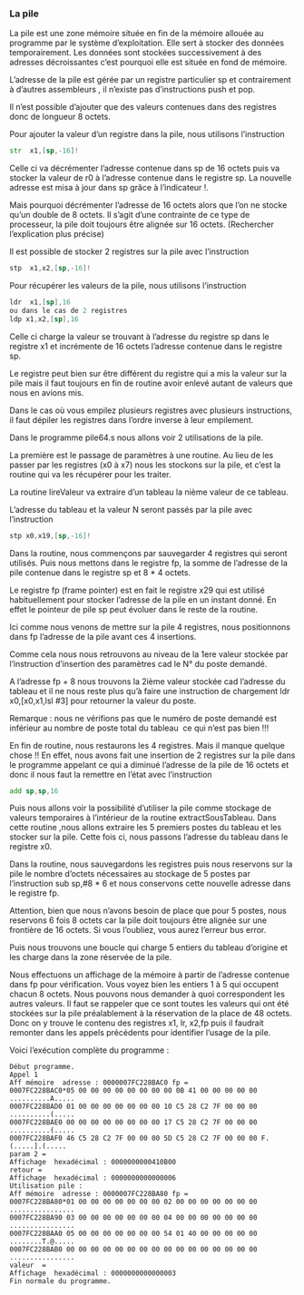 ### La pile
La pile est une zone mémoire située en fin de la mémoire allouée au programme par le système d’exploitation. Elle sert à stocker des données temporairement. Les données sont stockées successivement à des adresses décroissantes c’est pourquoi elle est située en fond de mémoire.

L’adresse de la pile est gérée par un registre particulier sp et contrairement à d’autres assembleurs , il n’existe pas d’instructions push et pop. 

Il n’est possible d’ajouter que des valeurs contenues dans des registres donc de longueur 8 octets.

Pour ajouter la valeur d’un registre dans la pile, nous utilisons l’instruction
```asm
str  x1,[sp,-16]! 
```
Celle ci va décrémenter l’adresse contenue dans sp de 16 octets puis va stocker la valeur de r0 à l’adresse contenue dans le registre sp. La nouvelle adresse est misa à jour dans sp grâce à l’indicateur !.

Mais pourquoi décrémenter l’adresse de 16 octets alors que l’on ne stocke qu’un double de 8 octets. Il s’agit d’une contrainte de ce type de processeur, la pile doit toujours être alignée sur 16 octets.
(Rechercher l’explication plus précise)

Il est possible de stocker 2 registres sur la pile avec l’instruction 
```asm
stp  x1,x2,[sp,-16]! 
```
Pour récupérer les valeurs de la pile, nous utilisons l’instruction
```asm
ldr  x1,[sp],16 
ou dans le cas de 2 registres
ldp x1,x2,[sp],16
```
Celle ci charge la valeur se trouvant à l’adresse du registre sp dans le registre x1 et incrémente de 16 octets l’adresse contenue dans le registre sp.

Le registre peut bien sur être différent du registre qui a mis la valeur sur la pile mais il faut toujours en fin de routine avoir enlevé autant de valeurs que nous en avions mis.

Dans le cas où vous empilez plusieurs registres avec plusieurs instructions, il faut dépiler les registres dans l’ordre inverse à leur empilement.

Dans le programme pile64.s nous allons voir 2 utilisations de la pile.

La première est le passage de paramètres à une routine. Au lieu de les passer par les registres (x0 à x7) nous les stockons sur la pile, et c’est la routine qui va les récupérer pour les traiter.

La routine lireValeur va extraire d’un tableau la nième valeur de ce tableau.

L’adresse du tableau et la valeur N seront passés par la pile avec l’instruction
```asm
stp x0,x19,[sp,-16]!
```
Dans la routine, nous commençons par sauvegarder 4 registres qui seront utilisés. Puis nous mettons dans le registre fp, la somme de l’adresse de la pile contenue dans le registre sp et 8 * 4 octets.

Le registre fp (frame pointer) est en fait le registre x29 qui est utilisé habituellement pour stocker l’adresse de la pile en un instant donné. En effet le pointeur de pile sp peut évoluer dans le reste de la routine.

Ici comme nous venons de mettre sur la pile 4 registres, nous positionnons dans fp l’adresse de la pile avant ces 4 insertions.

Comme cela nous nous retrouvons au niveau de la 1ere valeur stockée par l’instruction d’insertion des paramètres cad le N° du poste demandé.

A l’adresse fp + 8 nous trouvons la 2ième valeur stockée cad l’adresse du tableau et il ne nous reste plus qu’à faire une instruction de chargement ldr x0,[x0,x1,lsl #3] pour retourner la valeur du poste.

Remarque : nous ne vérifions pas que le numéro de poste demandé est inférieur au nombre de poste total du tableau  ce qui n’est pas bien !!!

En fin de routine, nous restaurons les 4 registres. Mais il manque quelque chose !! En effet, nous avons fait une insertion de 2 registres sur la pile dans le programme appelant ce qui a diminué l’adresse de la pile de 16 octets et donc il nous faut la remettre en l’état avec l’instruction
```asm
add sp,sp,16
```
Puis nous allons voir la possibilité d’utiliser la pile comme stockage de valeurs temporaires à l’intérieur de la routine extractSousTableau.
Dans cette routine ,nous allons extraire les 5 premiers postes du tableau et les stocker sur la pile. Cette fois ci, nous passons l’adresse du tableau dans le registre x0.

Dans la routine, nous sauvegardons les registres puis nous reservons sur la pile le nombre d’octets nécessaires au stockage de 5 postes par l’instruction sub sp,#8 * 6 et nous conservons cette nouvelle adresse dans le registre fp.

Attention, bien que nous n’avons besoin de place que pour 5 postes, nous reservons 6 fois 8 octets car la pile doit toujours être alignée sur une frontière de 16 octets. Si vous l’oubliez, vous aurez l’erreur bus error.

Puis nous trouvons une boucle qui charge 5 entiers du tableau d’origine et les charge dans la zone réservée de la pile.

Nous effectuons un affichage de la mémoire à partir de l’adresse contenue dans fp pour vérification. Vous voyez bien les entiers 1 à 5 qui occupent chacun 8 octets. Nous pouvons nous demander à quoi correspondent les autres valeurs. Il faut se rappeler que ce sont toutes les valeurs qui ont été stockées sur la pile préalablement à la réservation de la place de 48 octets. Donc on y trouve le contenu des registres x1, lr, x2,fp  puis il faudrait remonter dans les appels précédents pour identifier l’usage de la pile.

Voici l’exécution complète du programme :
```
Début programme.
Appel 1
Aff mémoire  adresse : 0000007FC228BAC0 fp =
0007FC228BAC0*05 00 00 00 00 00 00 00 00 0B 41 00 00 00 00 00 ..........A.....
0007FC228BAD0 01 00 00 00 00 00 00 00 10 C5 28 C2 7F 00 00 00 ..........(.....
0007FC228BAE0 00 00 00 00 00 00 00 00 17 C5 28 C2 7F 00 00 00 ..........(.....
0007FC228BAF0 46 C5 28 C2 7F 00 00 00 5D C5 28 C2 7F 00 00 00 F.(.....].(.....
param 2 =
Affichage  hexadécimal : 0000000000410B00
retour =
Affichage  hexadécimal : 0000000000000006
Utilisation pile :
Aff mémoire  adresse : 0000007FC228BA80 fp =
0007FC228BA80*01 00 00 00 00 00 00 00 02 00 00 00 00 00 00 00 ................
0007FC228BA90 03 00 00 00 00 00 00 00 04 00 00 00 00 00 00 00 ................
0007FC228BAA0 05 00 00 00 00 00 00 00 54 01 40 00 00 00 00 00 ........T.@.....
0007FC228BAB0 00 00 00 00 00 00 00 00 00 00 00 00 00 00 00 00 ................
valeur  =
Affichage  hexadécimal : 0000000000000003
Fin normale du programme.
```
